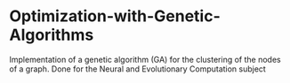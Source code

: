 # Optimization-with-Genetic-Algorithms
Implementation of  a genetic algorithm (GA) for  the clustering of the nodes of a graph. Done for the Neural and Evolutionary Computation subject

